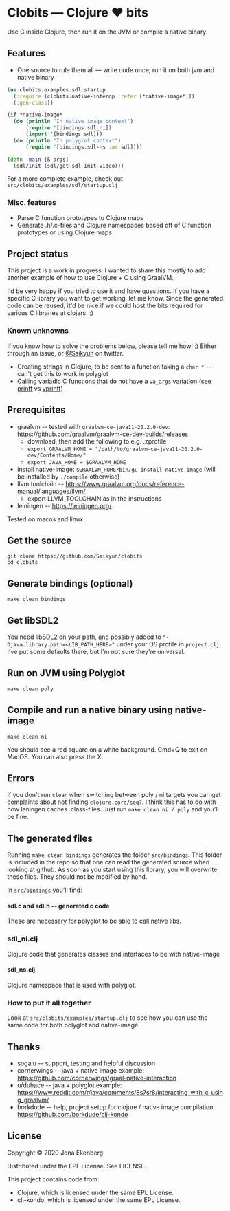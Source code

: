 # Clobits — Clojure ❤️ bits

Use C inside Clojure, then run it on the JVM or compile a native binary.

## Features

- One source to rule them all — write code once, run it on both jvm and native binary

```clojure
(ns clobits.examples.sdl.startup
  (:require [clobits.native-interop :refer [*native-image*]])
  (:gen-class))

(if *native-image*
  (do (println "In native image context")
      (require '[bindings.sdl_ni])
      (import '[bindings sdl]))
  (do (println "In polyglot context")
      (require '[bindings.sdl-ns :as sdl])))

(defn -main [& args]
  (sdl/init (sdl/get-sdl-init-video)))
```

For a more complete example, check out `src/clobits/examples/sdl/startup.clj`

### Misc. features

- Parse C function prototypes to Clojure maps
- Generate .h/.c-files and Clojure namespaces based off of C function prototypes or using Clojure maps

## Project status

This project is a work in progress. I wanted to share this mostly to add another example of how to use Clojure + C using GraalVM.

I'd be very happy if you tried to use it and have questions. If you have a specific C library you want to get working, let me know. Since the generated code can be reused, it'd be nice if we could host the bits required for various C libraries at clojars. :)

### Known unknowns

If you know how to solve the problems below, please tell me how! :) Either through an issue, or [@Saikyun](https://twitter.com/Saikyun) on twitter.

- Creating strings in Clojure, to be sent to a function taking a `char *` -- can't get this to work in polyglot
- Calling variadic C functions that do not have a `va_args` variation (see [printf](http://www.cplusplus.com/reference/cstdio/printf/?kw=printf) vs [vprintf](http://www.cplusplus.com/reference/cstdio/vprintf/))

## Prerequisites

* graalvm -- tested with `graalvm-ce-java11-20.2.0-dev`: https://github.com/graalvm/graalvm-ce-dev-builds/releases
  * download, then add the following to e.g. .zprofile
  * `export GRAALVM_HOME = "/path/to/graalvm-ce-java11-20.2.0-dev/Contents/Home/"`
  * `export JAVA_HOME = $GRAALVM_HOME`
* install native-image: `$GRAALVM_HOME/bin/gu install native-image` (will be installed by `./compile` otherwise)
* llvm toolchain -- https://www.graalvm.org/docs/reference-manual/languages/llvm/
  * export LLVM_TOOLCHAIN as in the instructions
* leiningen -- https://leiningen.org/

Tested on macos and linux.

## Get the source

```
git clone https://github.com/Saikyun/clobits
cd clobits
```

## Generate bindings (optional)

```
make clean bindings
```

## Get libSDL2

You need libSDL2 on your path, and possibly added to `"-Djava.library.path=<LIB_PATH_HERE>"` under your OS profile in `project.clj`. I've put some defaults there, but I'm not sure they're universal.

## Run on JVM using Polyglot

```
make clean poly
```

## Compile and run a native binary using native-image

```
make clean ni
```

You should see a red square on a white background.
Cmd+Q to exit on MacOS. You can also press the X.

## Errors

If you don't run `clean` when switching between poly / ni targets you can get complaints about not finding `clojure.core/seq?`. I think this has to do with how leningen caches .class-files. Just run `make clean ni / poly` and you'll be fine.

## The generated files

Running `make clean bindings` generates the folder `src/bindings`. This folder is included in the repo so that one can read the generated source when looking at github. As soon as you start using this library, you will overwrite these files. They should not be modified by hand.

In `src/bindings` you'll find:

#### sdl.c and sdl.h -- generated c code

These are necessary for polyglot to be able to call native libs.

### sdl_ni.clj

Clojure code that generates classes and interfaces to be with native-image

#### sdl_ns.clj

Clojure namespace that is used with polyglot.

### How to put it all together

Look at `src/clobits/examples/startup.clj` to see how you can use the same code for both polyglot and native-image.

## Thanks

- sogaiu -- support, testing and helpful discussion
- cornerwings -- java + native image example: https://github.com/cornerwings/graal-native-interaction
- u/duhace -- java + polyglot example: https://www.reddit.com/r/java/comments/8s7sr8/interacting_with_c_using_graalvm/
- borkdude -- help, project setup for clojure / native image compilation: https://github.com/borkdude/clj-kondo

## License

Copyright © 2020 Jona Ekenberg

Distributed under the EPL License. See LICENSE.

This project contains code from:

- Clojure, which is licensed under the same EPL License.
- clj-kondo, which is licensed under the same EPL License.
